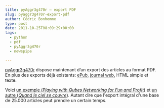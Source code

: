 ```yaml
---
title: pyAggr3g470r – export PDF
slug: pyaggr3g470r-export-pdf
author: Cédric Bonhomme
type: post
date: 2011-10-25T08:09:29+00:00
tags:
  - python
  - pdf
  - pyAggr3g470r
  - newspipe

---
```

[pyAggr3g470r][1] dispose maintenant d’un export des articles au format PDF.
En plus des exports déjà existants: [ePub][2], [journal web][3], HTML simple et
texte.

Voici [un exemple (_Playing with Qubes Networking for Fun and Profit_)][4] et
[un autre (_Quand le ciel se couvre_)][5].
Autant dire que l'export intégral d'une base de 25.000 articles peut prendre un
certain temps.

 [1]: https://git.sr.ht/~cedric/pyAggr3g470r
 [2]: https://www.cedricbonhomme.org/2010/11/23/pyaggr3g470r-epub/
 [3]: https://www.cedricbonhomme.org/2011/10/24/pyaggr3g470r-export-journal-web/
 [4]: /images/blog/2011/10/2011-10-01_111952.pdf
 [5]: /images/blog/2011/10/2011-06-02_133332.pdf
